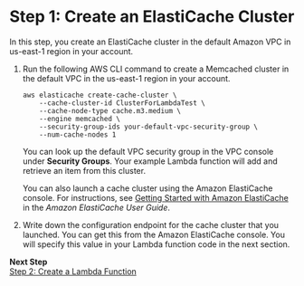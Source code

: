 # Step 1: Create an ElastiCache Cluster<a name="vpc-ec-create-ec-cluster"></a>

In this step, you create an ElastiCache cluster in the default Amazon VPC in us\-east\-1 region in your account\.

1. Run the following AWS CLI command to create a Memcached cluster in the default VPC in the us\-east\-1 region in your account\. 

   ```
   aws elasticache create-cache-cluster \
       --cache-cluster-id ClusterForLambdaTest \
       --cache-node-type cache.m3.medium \
       --engine memcached \
       --security-group-ids your-default-vpc-security-group \
       --num-cache-nodes 1
   ```

   You can look up the default VPC security group in the VPC console under **Security Groups**\. Your example Lambda function will add and retrieve an item from this cluster\.

   You can also launch a cache cluster using the Amazon ElastiCache console\. For instructions, see [Getting Started with Amazon ElastiCache](http://docs.aws.amazon.com/AmazonElastiCache/latest/UserGuide/GettingStarted.html) in the *Amazon ElastiCache User Guide*\.

1. Write down the configuration endpoint for the cache cluster that you launched\. You can get this from the Amazon ElastiCache console\. You will specify this value in your Lambda function code in the next section\.

**Next Step**  
[Step 2: Create a Lambda Function ](vpc-ec-create-lambda-function.md)